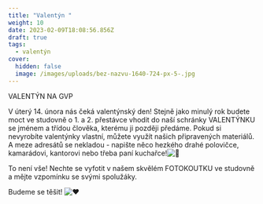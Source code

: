 ```yaml
---
title: "Valentýn "
weight: 10
date: 2023-02-09T18:08:56.856Z
draft: true
tags:
  - valentýn
cover:
  hidden: false
  image: /images/uploads/bez-nazvu-1640-724-px-5-.jpg
---
```

<!--StartFragment-->

VALENTÝN NA GVP

V úterý 14. února nás čeká valentýnský den! Stejně jako minulý rok budete moct ve studovně o 1. a 2. přestávce vhodit do naší schránky VALENTÝNKU se jménem a třídou člověka, kterému ji později předáme. Pokud si nevyrobíte valentýnky vlastní, můžete využít našich připravených materiálů. A meze adresátů se nekladou - napište něco hezkého drahé polovičce, kamarádovi, kantorovi nebo třeba paní kuchařce!![💌](https://static.xx.fbcdn.net/images/emoji.php/v9/tf7/1/16/1f48c.png) 

To není vše! Nechte se vyfotit v našem skvělém FOTOKOUTKU ve studovně a mějte vzpomínku se svými spolužáky.

Budeme se těšit! ![❤️](https://static.xx.fbcdn.net/images/emoji.php/v9/t6c/1/16/2764.png)

<!--EndFragment-->